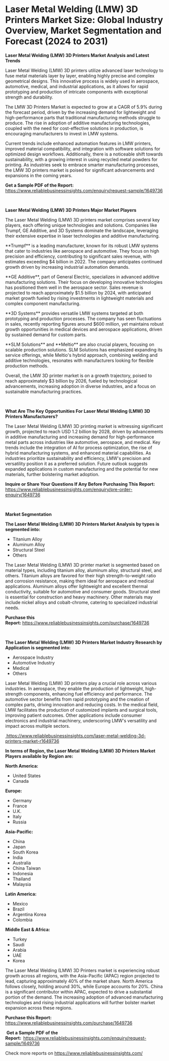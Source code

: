<p><h1>Laser Metal Welding (LMW) 3D Printers Market Size: Global Industry Overview, Market Segmentation and Forecast (2024 to 2031)</h1></p><p><strong>Laser Metal Welding (LMW) 3D Printers Market Analysis and Latest Trends</strong></p>
<p><p>Laser Metal Welding (LMW) 3D printers utilize advanced laser technology to fuse metal materials layer by layer, enabling highly precise and complex geometrical designs. This innovative process is widely used in aerospace, automotive, medical, and industrial applications, as it allows for rapid prototyping and production of intricate components with exceptional strength and durability.</p><p>The LMW 3D Printers Market is expected to grow at a CAGR of 5.9% during the forecast period, driven by the increasing demand for lightweight and high-performance parts that traditional manufacturing methods struggle to produce. The rise in adoption of additive manufacturing technologies, coupled with the need for cost-effective solutions in production, is encouraging manufacturers to invest in LMW systems.</p><p>Current trends include enhanced automation features in LMW printers, improved material compatibility, and integration with software solutions for optimized design workflows. Additionally, there is a noticeable shift towards sustainability, with a growing interest in using recycled metal powders for printing. As industries seek to embrace smarter manufacturing processes, the LMW 3D printers market is poised for significant advancements and expansions in the coming years.</p></p>
<p><strong>Get a Sample PDF of the Report:&nbsp;</strong> <a href="https://www.reliablebusinessinsights.com/enquiry/request-sample/1649736?utm_campaign=1121&utm_medium=2&utm_source=Github&utm_content=ia&utm_term=29122024&utm_id=laser-metal-welding-lmw-3d-printers">https://www.reliablebusinessinsights.com/enquiry/request-sample/1649736</a></p>
<p>&nbsp;</p>
<p><strong>Laser Metal Welding (LMW) 3D Printers Major Market Players</strong></p>
<p><p>The Laser Metal Welding (LMW) 3D printers market comprises several key players, each offering unique technologies and solutions. Companies like Trumpf, GE Additive, and 3D Systems dominate the landscape, leveraging their extensive expertise in laser technologies and additive manufacturing.</p><p>**Trumpf** is a leading manufacturer, known for its robust LMW systems that cater to industries like aerospace and automotive. They focus on high precision and efficiency, contributing to significant sales revenue, with estimates exceeding $4 billion in 2022. The company anticipates continued growth driven by increasing industrial automation demands.</p><p>**GE Additive**, part of General Electric, specializes in advanced additive manufacturing solutions. Their focus on developing innovative technologies has positioned them well in the aerospace sector. Sales revenue is projected to reach approximately $1.5 billion by 2024, with anticipated market growth fueled by rising investments in lightweight materials and complex component manufacturing.</p><p>**3D Systems** provides versatile LMW systems targeted at both prototyping and production processes. The company has seen fluctuations in sales, recently reporting figures around $600 million, yet maintains robust growth opportunities in medical devices and aerospace applications, driven by sustained demand for custom parts.</p><p>**SLM Solutions** and **Meltio** are also crucial players, focusing on scalable production solutions. SLM Solutions has emphasized expanding its service offerings, while Meltio's hybrid approach, combining welding and additive technologies, resonates with manufacturers looking for flexible production methods.</p><p>Overall, the LMW 3D printer market is on a growth trajectory, poised to reach approximately $3 billion by 2026, fueled by technological advancements, increasing adoption in diverse industries, and a focus on sustainable manufacturing practices.</p></p>
<p>&nbsp;</p>
<p><strong>What Are The Key Opportunities For Laser Metal Welding (LMW) 3D Printers Manufacturers?</strong></p>
<p><p>The Laser Metal Welding (LMW) 3D printing market is witnessing significant growth, projected to reach USD 1.2 billion by 2028, driven by advancements in additive manufacturing and increasing demand for high-performance metal parts across industries like automotive, aerospace, and medical. Key trends include the integration of AI for process optimization, the rise of hybrid manufacturing systems, and enhanced material capabilities. As industries prioritize sustainability and efficiency, LMW's precision and versatility position it as a preferred solution. Future outlook suggests expanded applications in custom manufacturing and the potential for new materials, further bolstering market adoption.</p></p>
<p><strong>Inquire or Share Your Questions If Any Before Purchasing This Report:</strong> <a href="https://www.reliablebusinessinsights.com/enquiry/pre-order-enquiry/1649736?utm_campaign=1121&utm_medium=2&utm_source=Github&utm_content=ia&utm_term=29122024&utm_id=laser-metal-welding-lmw-3d-printers">https://www.reliablebusinessinsights.com/enquiry/pre-order-enquiry/1649736</a></p>
<p>&nbsp;</p>
<p><strong>Market Segmentation</strong></p>
<p><strong>The Laser Metal Welding (LMW) 3D Printers Market Analysis by types is segmented into:</strong></p>
<p><ul><li>Titanium Alloy</li><li>Aluminum Alloy</li><li>Structural Steel</li><li>Others</li></ul></p>
<p><p>The Laser Metal Welding (LMW) 3D printer market is segmented based on material types, including titanium alloy, aluminum alloy, structural steel, and others. Titanium alloys are favored for their high strength-to-weight ratio and corrosion resistance, making them ideal for aerospace and medical applications. Aluminum alloys offer lightweight and excellent thermal conductivity, suitable for automotive and consumer goods. Structural steel is essential for construction and heavy machinery. Other materials may include nickel alloys and cobalt-chrome, catering to specialized industrial needs.</p></p>
<p><strong>Purchase this Report:&nbsp;</strong><a href="https://www.reliablebusinessinsights.com/purchase/1649736?utm_campaign=1121&utm_medium=2&utm_source=Github&utm_content=ia&utm_term=29122024&utm_id=laser-metal-welding-lmw-3d-printers">https://www.reliablebusinessinsights.com/purchase/1649736</a></p>
<p>&nbsp;</p>
<p><strong>The Laser Metal Welding (LMW) 3D Printers Market Industry Research by Application is segmented into:</strong></p>
<p><ul><li>Aerospace Industry</li><li>Automotive Industry</li><li>Medical</li><li>Others</li></ul></p>
<p><p>Laser Metal Welding (LMW) 3D printers play a crucial role across various industries. In aerospace, they enable the production of lightweight, high-strength components, enhancing fuel efficiency and performance. The automotive sector benefits from rapid prototyping and the creation of complex parts, driving innovation and reducing costs. In the medical field, LMW facilitates the production of customized implants and surgical tools, improving patient outcomes. Other applications include consumer electronics and industrial machinery, underscoring LMW's versatility and impact across multiple sectors.</p></p>
<p><a href="https://www.reliablebusinessinsights.com/laser-metal-welding-3d-printers-market-r1649736?utm_campaign=1121&utm_medium=2&utm_source=Github&utm_content=ia&utm_term=29122024&utm_id=laser-metal-welding-lmw-3d-printers">&nbsp;https://www.reliablebusinessinsights.com/laser-metal-welding-3d-printers-market-r1649736</a></p>
<p><strong>In terms of Region, the Laser Metal Welding (LMW) 3D Printers Market Players available by Region are:</strong></p>
<p>
    <p> <strong> North America: </strong>
        <ul>
            <li>United States</li>
            <li>Canada</li>
        </ul>
        </p> 
    <p> <strong> Europe: </strong>
        <ul>
            <li>Germany</li>
            <li>France</li>
            <li>U.K.</li>
            <li>Italy</li>
            <li>Russia</li>
        </ul>
        </p> 
    <p> <strong> Asia-Pacific: </strong>
        <ul>
            <li>China</li>
            <li>Japan</li>
            <li>South Korea</li>
            <li>India</li>
            <li>Australia</li>
            <li>China Taiwan</li>
            <li>Indonesia</li>
            <li>Thailand</li>
            <li>Malaysia</li>
        </ul>
        </p> 
    <p> <strong> Latin America: </strong>
        <ul>
            <li>Mexico</li>
            <li>Brazil</li>
            <li>Argentina Korea</li>
            <li>Colombia</li>
        </ul>
        </p> 
    <p> <strong> Middle East & Africa: </strong>
        <ul>
            <li>Turkey</li>
            <li>Saudi</li>
            <li>Arabia</li>
            <li>UAE</li>
            <li>Korea</li>
        </ul>
    </p>
    </p>
<p><p>The Laser Metal Welding (LMW) 3D Printers market is experiencing robust growth across all regions, with the Asia-Pacific (APAC) region projected to lead, capturing approximately 40% of the market share. North America follows closely, holding around 30%, while Europe accounts for 20%. China is a significant contributor within APAC, expected to drive a substantial portion of the demand. The increasing adoption of advanced manufacturing technologies and rising industrial applications will further bolster market expansion across these regions.</p></p>
<p><strong>Purchase this Report: </strong><a href="https://www.reliablebusinessinsights.com/purchase/1649736?utm_campaign=1121&utm_medium=2&utm_source=Github&utm_content=ia&utm_term=29122024&utm_id=laser-metal-welding-lmw-3d-printers">https://www.reliablebusinessinsights.com/purchase/1649736</a></p>
<p>&nbsp;<strong>Get a Sample PDF of the Report:&nbsp;&nbsp;</strong><a href="https://www.reliablebusinessinsights.com/enquiry/request-sample/1649736?utm_campaign=1121&utm_medium=2&utm_source=Github&utm_content=ia&utm_term=29122024&utm_id=laser-metal-welding-lmw-3d-printers">https://www.reliablebusinessinsights.com/enquiry/request-sample/1649736</a></p>
<p><strong></strong></p>
<p>Check more reports on <a href="https://www.reliablebusinessinsights.com/?utm_campaign=1121&utm_medium=2&utm_source=Github&utm_content=ia&utm_term=29122024&utm_id=laser-metal-welding-lmw-3d-printers">https://www.reliablebusinessinsights.com/</a></p>